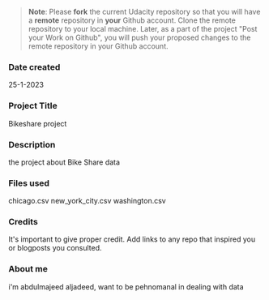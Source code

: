 >**Note**: Please **fork** the current Udacity repository so that you will have a **remote** repository in **your** Github account. Clone the remote repository to your local machine. Later, as a part of the project "Post your Work on Github", you will push your proposed changes to the remote repository in your Github account.

### Date created
25-1-2023

### Project Title
Bikeshare project

### Description
the project about Bike Share data

### Files used
chicago.csv
new_york_city.csv
washington.csv

### Credits
It's important to give proper credit. Add links to any repo that inspired you or blogposts you consulted.

### About me
i'm abdulmajeed aljadeed, want to be pehnomanal in dealing with data
